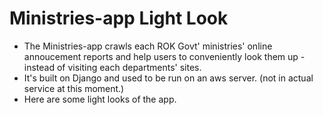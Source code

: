 # Ministries-app Light Look
* The Ministries-app crawls each ROK Govt' ministries' online annoucement reports and help users to conveniently look them up - instead of visiting each departments' sites.
* It's built on Django and used to be run on an aws server. (not in actual service at this moment.)
* Here are some light looks of the app.

##
